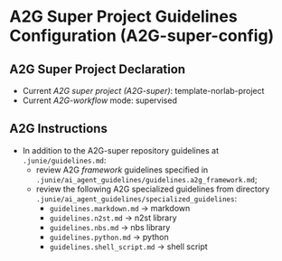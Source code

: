 # A2G Super Project Guidelines Configuration (A2G-super-config)

## A2G Super Project Declaration

- Current _A2G super project (A2G-super)_: template-norlab-project
- Current _A2G-workflow_ mode: supervised

## A2G Instructions

- In addition to the A2G-super repository guidelines at `.junie/guidelines.md`:  
  - review A2G _framework_ guidelines specified in `.junie/ai_agent_guidelines/guidelines.a2g_framework.md`;
  - review the following A2G specialized guidelines from directory `.junie/ai_agent_guidelines/specialized_guidelines`:
    - `guidelines.markdown.md` -> markdown
    - `guidelines.n2st.md` -> n2st library
    - `guidelines.nbs.md` -> nbs library
    - `guidelines.python.md` -> python
    - `guidelines.shell_script.md` -> shell script
